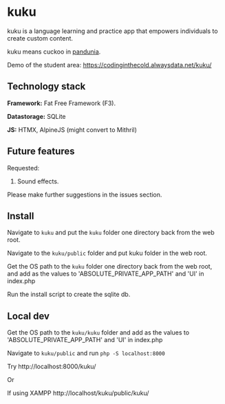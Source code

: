 # kuku 

kuku is a language learning and practice app that empowers individuals to create custom content.

kuku means cuckoo in [pandunia](https://pandunia.info). 

Demo of the student area: https://codinginthecold.alwaysdata.net/kuku/

## Technology stack 

**Framework:** Fat Free Framework (F3). 

**Datastorage:** SQLite

**JS:** HTMX, AlpineJS (might convert to Mithril)

## Future features

Requested: 

1. Sound effects. 

Please make further suggestions in the issues section. 

## Install

Navigate to `kuku` and put the `kuku` folder one directory back from the web root. 

Navigate to the `kuku/public` folder and put kuku folder in the web root. 

Get the OS path to the `kuku` folder one directory back from the web root, and add as the values to 'ABSOLUTE_PRIVATE_APP_PATH' and 'UI' in index.php 

Run the install script to create the sqlite db. 

## Local dev

Get the OS path to the `kuku/kuku` folder and add as the values to 'ABSOLUTE_PRIVATE_APP_PATH' and 'UI' in index.php 

Navigate to `kuku/public` and run `php -S localhost:8000`

Try http://localhost:8000/kuku/

Or

If using XAMPP http://localhost/kuku/public/kuku/

